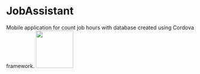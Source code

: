 # JobAssistant
Mobile application for count job hours with database created using Cordova framework. 
<img src="https://github.com/Kevvski/JobAssistant/blob/main/AppImages/1.jpg" width="100">
